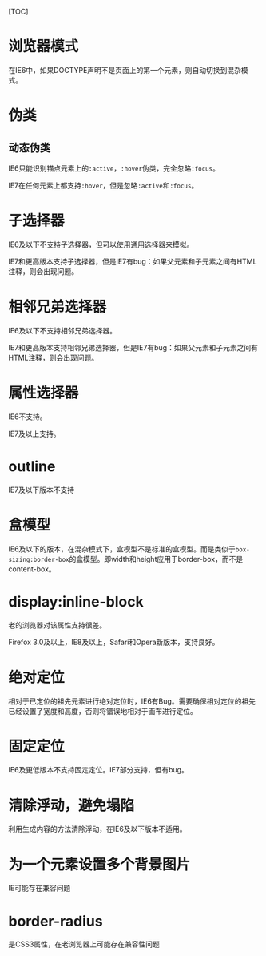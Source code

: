 [TOC]

# 浏览器模式

在IE6中，如果DOCTYPE声明不是页面上的第一个元素，则自动切换到混杂模式。

# 伪类

## 动态伪类

IE6只能识别锚点元素上的`:active`，`:hover`伪类，完全忽略`:focus`。

IE7在任何元素上都支持`:hover`，但是忽略`:active`和`:focus`。

# 子选择器

IE6及以下不支持子选择器，但可以使用通用选择器来模拟。

IE7和更高版本支持子选择器，但是IE7有bug：如果父元素和子元素之间有HTML注释，则会出现问题。

# 相邻兄弟选择器

IE6及以下不支持相邻兄弟选择器。

IE7和更高版本支持相邻兄弟选择器，但是IE7有bug：如果父元素和子元素之间有HTML注释，则会出现问题。

# 属性选择器

IE6不支持。

IE7及以上支持。

# outline

IE7及以下版本不支持

# 盒模型

IE6及以下的版本，在混杂模式下，盒模型不是标准的盒模型。而是类似于`box-sizing:border-box`的盒模型。即width和height应用于border-box，而不是content-box。

# display:inline-block

老的浏览器对该属性支持很差。

Firefox 3.0及以上，IE8及以上，Safari和Opera新版本，支持良好。

# 绝对定位

相对于已定位的祖先元素进行绝对定位时，IE6有Bug。需要确保相对定位的祖先已经设置了宽度和高度，否则将错误地相对于画布进行定位。

# 固定定位

IE6及更低版本不支持固定定位。IE7部分支持，但有bug。

# 清除浮动，避免塌陷

利用生成内容的方法清除浮动，在IE6及以下版本不适用。

# 为一个元素设置多个背景图片

IE可能存在兼容问题

# border-radius

是CSS3属性，在老浏览器上可能存在兼容性问题

